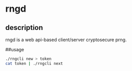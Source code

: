 # rngd
## description

rngd is a web api-based client/server cryptosecure prng.

##usage

```bash
./rngcli new > token
cat token | ./rngcli next
```
